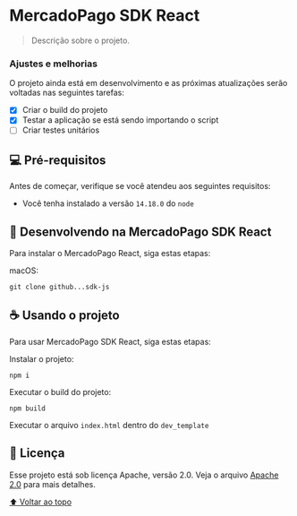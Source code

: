 # MercadoPago SDK React

> Descrição sobre o projeto.

### Ajustes e melhorias

O projeto ainda está em desenvolvimento e as próximas atualizações serão voltadas nas seguintes tarefas:

- [x] Criar o build do projeto
- [x] Testar a aplicação se está sendo importando o script
- [ ] Criar testes unitários

## 💻 Pré-requisitos

Antes de começar, verifique se você atendeu aos seguintes requisitos:

- Você tenha instalado a versão `14.18.0` do `node`

## 🚀 Desenvolvendo na MercadoPago SDK React

Para instalar o MercadoPago React, siga estas etapas:

macOS:

```
git clone github...sdk-js
```

## ☕ Usando o projeto

Para usar MercadoPago SDK React, siga estas etapas:

Instalar o projeto:

```
npm i
```

Executar o build do projeto:

```
npm build
```

Executar o arquivo `index.html` dentro do `dev_template`

## 📝 Licença

Esse projeto está sob licença Apache, versão 2.0. Veja o arquivo [Apache 2.0](LICENSE.md) para mais detalhes.

[⬆ Voltar ao topo](#nome-do-projeto)<br>
